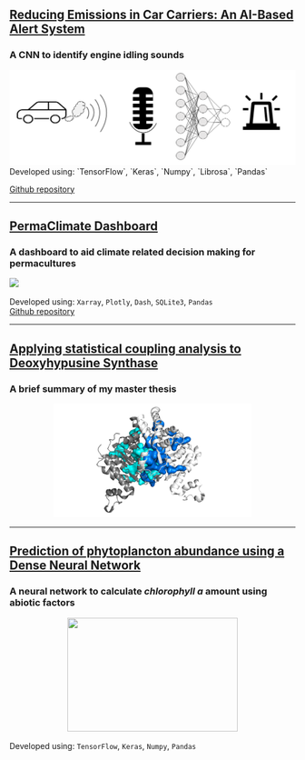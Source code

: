 
## [Reducing Emissions in Car Carriers: An AI-Based Alert System](/sounds_classification.md) 
### A CNN to identify engine idling sounds 

<img src="images/sound_classification/title_image_sound_classification.png?raw=true"/>
Developed using: `TensorFlow`, `Keras`, `Numpy`, `Librosa`, `Pandas`  

[Github repository](https://github.com/giacomo-lab/engine_idling_detection)


---
## [PermaClimate Dashboard](/permaculture_climate.md) 
### A dashboard to aid climate related decision making for permacultures

<img src="images/permaculture/dashboard.gif?raw=true"/>

Developed using: `Xarray`, `Plotly`, `Dash`, `SQLite3`, `Pandas`  
[Github repository](https://github.com/giacomo-lab/permaculture-climate)

---

## [Applying statistical coupling analysis to Deoxyhypusine Synthase](/master_thesis.md) 
### A brief summary of my master thesis


<div style="text-align: center;">
     <img src="images/misc/DHS.png?raw=true" width="350" height="200">
</div>

---


## [Prediction of phytoplancton abundance using a Dense Neural Network](/chl.md) 


### A neural network to calculate *chlorophyll a* amount using abiotic factors
<div style="text-align: center;">
     <img src="images/misc/Plancton.png?raw=true" width="300" height="200">
</div>

Developed using: `TensorFlow`, `Keras`, `Numpy`, `Pandas`  
